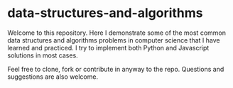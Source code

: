 # data-structures-and-algorithms

Welcome to this repository. 
Here I demonstrate some of the most common data structures and algorithms problems in computer science that I have learned and practiced. I try to implement both Python and Javascript solutions in most cases.

Feel free to clone, fork or contribute in anyway to the repo. Questions and suggestions are also welcome.
